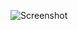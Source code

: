 ![Screenshot](https://raw.githubusercontent.com/Cryakl/Ultimate-RAT-Collection/refs/heads/main/SpyBoxRat/SpyBoxRat%20Summer%20Edition%20V1.4/Screenshot.png)
